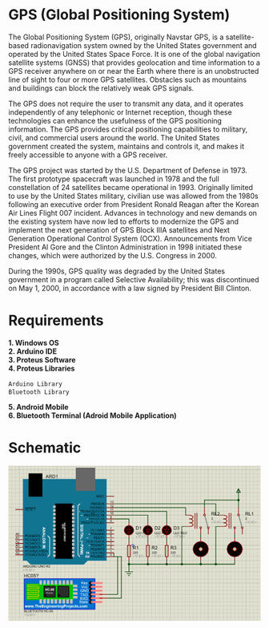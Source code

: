 # GPS (Global Positioning System)

The Global Positioning System (GPS), originally Navstar GPS, is a satellite-based radionavigation system owned by the United States government and operated by the United States Space Force. It is one of the global navigation satellite systems (GNSS) that provides geolocation and time information to a GPS receiver anywhere on or near the Earth where there is an unobstructed line of sight to four or more GPS satellites. Obstacles such as mountains and buildings can block the relatively weak GPS signals. </div>

The GPS does not require the user to transmit any data, and it operates independently of any telephonic or Internet reception, though these technologies can enhance the usefulness of the GPS positioning information. The GPS provides critical positioning capabilities to military, civil, and commercial users around the world. The United States government created the system, maintains and controls it, and makes it freely accessible to anyone with a GPS receiver. </div>

The GPS project was started by the U.S. Department of Defense in 1973. The first prototype spacecraft was launched in 1978 and the full constellation of 24 satellites became operational in 1993. Originally limited to use by the United States military, civilian use was allowed from the 1980s following an executive order from President Ronald Reagan after the Korean Air Lines Flight 007 incident. Advances in technology and new demands on the existing system have now led to efforts to modernize the GPS and implement the next generation of GPS Block IIIA satellites and Next Generation Operational Control System (OCX). Announcements from Vice President Al Gore and the Clinton Administration in 1998 initiated these changes, which were authorized by the U.S. Congress in 2000.

During the 1990s, GPS quality was degraded by the United States government in a program called Selective Availability; this was discontinued on May 1, 2000, in accordance with a law signed by President Bill Clinton. </div>

# Requirements

**1. Windows OS** </br>
**2. Arduino IDE** </br>
**3. Proteus Software** </br>
**4. Proteus Libraries** </br>
```
Arduino Library
Bluetooth Library
```
**5. Android Mobile** </br>
**6. Bluetooth Terminal (Adroid Mobile Application)** </br>

# Schematic

![ProteusSimulationBluetoothSchematic](https://github.com/syedmohiuddinzia/ProteusSimulationBluetooth/blob/main/ProteusSimulationBluetoothSchematic.PNG)

